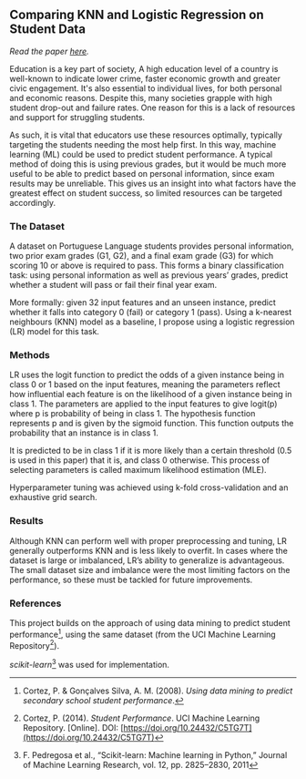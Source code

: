 ## Comparing KNN and Logistic Regression on Student Data

_Read the paper [here](https://github.com/Theosdoor/KNN-vs-Logistic-Regression/blob/main/Report.pdf)._

Education is a key part of society, A high education level of a country is well-known to indicate lower crime, faster economic growth and greater civic engagement. It's also essential to individual lives, for both personal and economic reasons. Despite this, many societies grapple with high student drop-out and failure rates. One reason for this is a lack of resources and support for struggling students.

As such, it is vital that educators use these resources optimally, typically targeting the students needing the most help first. In this way, machine learning (ML) could be used to predict student performance.
A typical method of doing this is using previous grades, but it would be much more useful to be able to predict based on personal information, since exam results may be unreliable. 
This gives us an insight into what factors have the greatest effect on student success, so limited resources can be targeted accordingly.

### The Dataset
A dataset on Portuguese Language students provides personal information, two prior exam grades (G1, G2), and a final exam grade (G3) for which scoring 10 or above is required to pass. This forms a binary classification task: using personal information as well as previous years’ grades, predict whether a student will pass or fail their final year exam.

More formally: given 32 input features and an unseen instance, predict whether it falls into category 0 (fail) or category 1 (pass). Using a k-nearest neighbours (KNN) model as a baseline, I propose using a logistic regression (LR) model for this task. 

### Methods
LR uses the logit function to predict the odds of a given instance being in class 0 or 1 based on the input features, meaning the parameters reflect how influential each feature is on the likelihood of a given instance being in class 1. The parameters are applied to the input features to give logit(p) where p is probability of being in class 1.  The hypothesis function represents p and is given by the sigmoid function. This function outputs the probability that an instance is in class 1. 

It is predicted to be in class 1 if it is more likely than a certain threshold (0.5 is used in this paper) that it is, and class 0 otherwise. This process of selecting parameters is called maximum likelihood estimation (MLE).



Hyperparameter tuning was achieved using k-fold cross-validation and an exhaustive grid search.

### Results
Although KNN can perform well with proper preprocessing and tuning, LR generally outperforms KNN and is less likely to overfit. In cases where the dataset is large or imbalanced, LR’s ability to generalize is advantageous. The small dataset size and imbalance were the most limiting factors on the performance, so these must be tackled for future improvements.

### References
This project builds on the approach of using data mining to predict student performance[^1], using the same dataset (from the UCI Machine Learning Repository[^2]).

_scikit-learn_[^3] was used for implementation.

[^1]: Cortez, P. & Gonçalves Silva, A. M. (2008). *Using data mining to predict secondary school student performance*.
[^2]: Cortez, P. (2014). *Student Performance*. UCI Machine Learning Repository. [Online]. DOI: [https://doi.org/10.24432/C5TG7T](https://doi.org/10.24432/C5TG7T)
[^3]: F. Pedregosa et al., “Scikit-learn: Machine learning in Python,” Journal of Machine Learning Research, vol. 12, pp. 2825–2830, 2011
